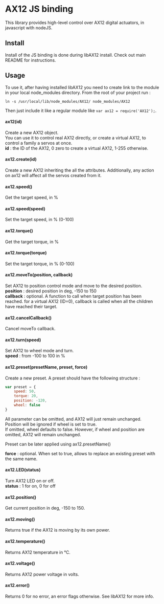 # AX12 JS binding #

This library provides high-level control over AX12 digital actuators,
in javascript with nodeJS.

## Install ##

Install of the JS binding is done during libAX12 install. Check out main README
for instructions.

## Usage ##

To use it, after having installed libAX12 you need to create link to the
module in your local node_modules directory. From the root of your project run :

```
ln -s /usr/local/lib/node_modules/AX12/ node_modules/AX12
```

Then just include it like a regular module like `var ax12 = require('AX12');`.

#### ax12(id) ####
Create a new AX12 object.  
You can use it to control real AX12 directly, or create a virtual AX12, to control
a family a servos at once.  
**id** : the ID of the AX12, 0 zero to create a virtual AX12, 1-255 otherwise.

#### ax12.create(id) ####
Create a new AX12 inheriting the all the attributes. Additionally, any action on
ax12 will affect all the servos created from it.

#### ax12.speed() ####
Get the target speed, in %

#### ax12.speed(speed) ####
Set the target speed, in % (0-100)

#### ax12.torque() ####
Get the target torque, in %

#### ax12.torque(torque) ####
Set the target torque, in % (0-100)

#### ax12.moveTo(position, callback) ####
Set AX12 to position control mode and move to the desired position.  
**position** : desired position in deg, -150 to 150  
**callback** : optional. A function to call when target position has been reached.
for a virtual AX12 (ID=0), callback is called when all the children have reached
their target.  

#### ax12.cancelCallback() ####
Cancel moveTo callback.

#### ax12.turn(speed) ####
Set AX12 to wheel mode and turn.  
**speed** : from -100 to 100 in %

#### ax12.preset(presetName, preset, force) ####
Create a new preset. A preset should have the following structure :

```javascript
var preset = {
    speed: 50,
    torque: 20,
    position: -120,
    wheel: false
}
```

All parameter can be omitted, and AX12 will just remain unchanged.  
Position will be ignored if wheel is set to true.  
If omitted, wheel defaults to false. However, if wheel and position are omitted,
AX12 will remain unchanged.  

Preset can be later applied using ax12.presetName()

**force** : optional. When set to true, allows to replace an existing preset with the same name.

#### ax12.LED(status) ####
Turn AX12 LED on or off.  
**status** : 1 for on, 0 for off

#### ax12.position() ####
Get current position in deg, -150 to 150.

#### ax12.moving() ####
Returns true if the AX12 is moving by its own power.

#### ax12.temperature() ####
Returns AX12 temperature in °C.

#### ax12.voltage() ####
Returns AX12 power voltage in volts.

#### ax12.error() ####
Returns 0 for no error, an error flags otherwise. See libAX12 for more info.
